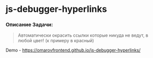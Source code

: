 # js-debugger-hyperlinks

### Описание Задачи:
> Автоматически окрасить ссылки которые никуда не ведут, в любой цвет! (к примеру в красный)

Demo - https://omarovfrontend.github.io/js-debugger-hyperlinks/